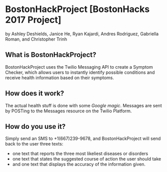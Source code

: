 # BostonHackProject [BostonHacks 2017 Project] 
by Ashley Deshields, Janice He, Ryan Kajardi, Andres Rodriguez, Gabriella Roman, and Christopher Trinh

## What is BostonHackProject?
BostonHackProject uses the Twilio Messaging API to create a Symptom Checker, which allows users to instantly identify possible conditions and receive health information based on their symptoms.

## How does it work?
The actual health stuff is done with some _Google magic_. Messages are sent by POSTing to the Messages resource on the Twilio Platform.

## How do you use it?
Simply send an SMS to +1(667)239-9678, and BostonHackProject will send back to the user three texts: 
- one text that reports the three most likeliest diseases or disorders
- one text that states the suggested course of action the user should take
- and one text that displays the accuracy of the information given.
